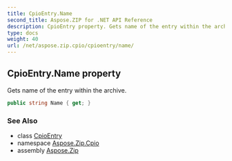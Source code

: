 ```yaml
---
title: CpioEntry.Name
second_title: Aspose.ZIP for .NET API Reference
description: CpioEntry property. Gets name of the entry within the archive
type: docs
weight: 40
url: /net/aspose.zip.cpio/cpioentry/name/
---
```

## CpioEntry.Name property

Gets name of the entry within the archive.

```csharp
public string Name { get; }
```

### See Also

* class [CpioEntry](../)
* namespace [Aspose.Zip.Cpio](../../cpioentry/)
* assembly [Aspose.Zip](../../../)


